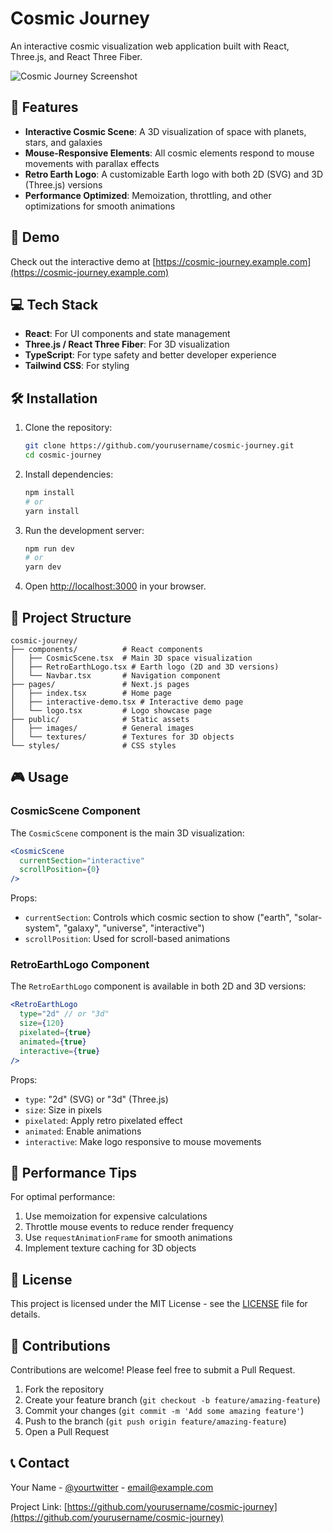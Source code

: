 # Cosmic Journey

An interactive cosmic visualization web application built with React, Three.js, and React Three Fiber.

![Cosmic Journey Screenshot](./screenshot.png)

## 🌠 Features

- **Interactive Cosmic Scene**: A 3D visualization of space with planets, stars, and galaxies
- **Mouse-Responsive Elements**: All cosmic elements respond to mouse movements with parallax effects
- **Retro Earth Logo**: A customizable Earth logo with both 2D (SVG) and 3D (Three.js) versions
- **Performance Optimized**: Memoization, throttling, and other optimizations for smooth animations

## 🚀 Demo

Check out the interactive demo at [https://cosmic-journey.example.com](https://cosmic-journey.example.com)

## 💻 Tech Stack

- **React**: For UI components and state management
- **Three.js / React Three Fiber**: For 3D visualization
- **TypeScript**: For type safety and better developer experience
- **Tailwind CSS**: For styling

## 🛠️ Installation

1. Clone the repository:
   ```bash
   git clone https://github.com/yourusername/cosmic-journey.git
   cd cosmic-journey
   ```

2. Install dependencies:
   ```bash
   npm install
   # or
   yarn install
   ```

3. Run the development server:
   ```bash
   npm run dev
   # or
   yarn dev
   ```

4. Open [http://localhost:3000](http://localhost:3000) in your browser.

## 📁 Project Structure

```
cosmic-journey/
├── components/          # React components
│   ├── CosmicScene.tsx  # Main 3D space visualization
│   ├── RetroEarthLogo.tsx # Earth logo (2D and 3D versions)
│   └── Navbar.tsx       # Navigation component
├── pages/               # Next.js pages
│   ├── index.tsx        # Home page
│   ├── interactive-demo.tsx # Interactive demo page
│   └── logo.tsx         # Logo showcase page
├── public/              # Static assets
│   ├── images/          # General images
│   └── textures/        # Textures for 3D objects
└── styles/              # CSS styles
```

## 🎮 Usage

### CosmicScene Component

The `CosmicScene` component is the main 3D visualization:

```jsx
<CosmicScene 
  currentSection="interactive" 
  scrollPosition={0} 
/>
```

Props:
- `currentSection`: Controls which cosmic section to show ("earth", "solar-system", "galaxy", "universe", "interactive")
- `scrollPosition`: Used for scroll-based animations

### RetroEarthLogo Component

The `RetroEarthLogo` component is available in both 2D and 3D versions:

```jsx
<RetroEarthLogo 
  type="2d" // or "3d"
  size={120}
  pixelated={true}
  animated={true}
  interactive={true}
/>
```

Props:
- `type`: "2d" (SVG) or "3d" (Three.js)
- `size`: Size in pixels
- `pixelated`: Apply retro pixelated effect
- `animated`: Enable animations
- `interactive`: Make logo responsive to mouse movements

## 🧪 Performance Tips

For optimal performance:
1. Use memoization for expensive calculations
2. Throttle mouse events to reduce render frequency
3. Use `requestAnimationFrame` for smooth animations
4. Implement texture caching for 3D objects

## 📝 License

This project is licensed under the MIT License - see the [LICENSE](LICENSE) file for details.

## 🙏 Contributions

Contributions are welcome! Please feel free to submit a Pull Request.

1. Fork the repository
2. Create your feature branch (`git checkout -b feature/amazing-feature`)
3. Commit your changes (`git commit -m 'Add some amazing feature'`)
4. Push to the branch (`git push origin feature/amazing-feature`)
5. Open a Pull Request

## 📞 Contact

Your Name - [@yourtwitter](https://twitter.com/yourtwitter) - email@example.com

Project Link: [https://github.com/yourusername/cosmic-journey](https://github.com/yourusername/cosmic-journey) 